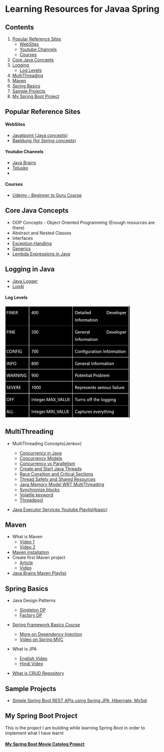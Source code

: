 # Learning Resources for Javaa Spring

## Contents

1. [Popular Reference Sites](#popular-reference-sites)
   - [WebSites](#websites)
   - [Youtube Channels](#youtube-channels)
   - [Courses](#courses)
1. [Core Java Concepts](#core-java-concepts)
2. [Logging](#logging-in-java)
   - [Log Levels](#log-levels)
3. [MultiThreading](#multithreading)
4. [Maven](#maven)
6. [Spring Basics](#spring-basics)
7. [Sample Projects](#sample-projects)
8. [My Spring Boot Project](#my-spring-boot-project)

## Popular Reference Sites

#### WebSites
   - [Javatpoint (Java concepts)](https://www.javatpoint.com/)
   - [Baeldung (for Spring concepts)](https://www.baeldung.com/)

#### Youtube Channels
   - [Java Brains](https://www.youtube.com/user/koushks)
   - [Telusko](https://www.youtube.com/user/javaboynavin)
   - []()

#### Courses
   - [Udemy - Beginner to Guru Course](https://www.udemy.com/course/spring-framework-5-beginner-to-guru/ )

## Core Java Concepts

- OOP Concepts - Object Oriented Programming (Enough resources are there)
- Abstract and Nested Classes
- Interfaces
- [Exception Handling]()
- [Generics]()
- [Lembda Expressions in Java]()

## Logging in Java

- [Java Logger](https://www.javatpoint.com/java-logger)
- [Log4j](https://www.javatpoint.com/introduction-to-log4j)

#### Log Levels  
![Log Levels](pictures/log-levels.png)

## MultiThreading

- MultiThreading Concepts(Jenkov)
   - [Concurrency in Java]( http://tutorials.jenkov.com/java-concurrency/index.html)
   - [Concurrency Models](http://tutorials.jenkov.com/java-concurrency/concurrency-models.html)
   - [Concurrency vs Parallelism](http://tutorials.jenkov.com/java-concurrency/concurrency-vs-parallelism.html)
   - [Create and Start Java Threads](https://www.youtube.com/watch?v=eQk5AWcTS8w)
   - [Race Consition and Critical Sections](https://www.youtube.com/watch?v=RMR75VzYoos&list=PLL8woMHwr36EDxjUoCzboZjedsnhLP1j4&index=9)
   - [Thread Safety and Shared Resources](http://tutorials.jenkov.com/java-concurrency/thread-safety.html)
   - [Java Memory Model WRT MultiThreading](https://www.youtube.com/watch?v=LCSqZyjBwWA&list=PLL8woMHwr36EDxjUoCzboZjedsnhLP1j4&index=6)
   - [Synchronize blocks](https://www.youtube.com/watch?v=eKWjfZ-TUdo&list=PLL8woMHwr36EDxjUoCzboZjedsnhLP1j4&index=7)
   - [Volatile keyword](https://www.youtube.com/watch?v=nhYIEqt-jvY&list=PLL8woMHwr36EDxjUoCzboZjedsnhLP1j4&index=6)
   - [Threadpool](https://www.youtube.com/watch?v=ZcKt5FYd3bU&list=PLL8woMHwr36EDxjUoCzboZjedsnhLP1j4&index=12)

- [Java Executor Services Youtube Playlist(basic)](https://www.youtube.com/playlist?list=PLPn4T86dJstfydxMrepAcakR3MSZEHaa5)

## Maven

- What is Maven
   - [Video 1](https://www.youtube.com/watch?v=dqJanLvjDqc)
   - [Video 2](https://www.youtube.com/watch?v=bSaBmXFym30)
- [Maven installation](https://mkyong.com/maven/how-to-install-maven-in-windows/)
- Create first Maven project
   - [Article](https://www.baeldung.com/maven)
   - [Video](https://www.youtube.com/watch?v=uEYjXpMDJiU )
- [Java Brains Maven Playlist](https://www.youtube.com/playlist?list=PL92E89440B7BFD0F6)

## Spring Basics

- Java Design Patterns
   - [Singleton DP](https://www.javatpoint.com/singleton-design-pattern-in-java)
   - [Factory DP](https://www.tutorialspoint.com/design_pattern/factory_pattern.htm)

- [Spring Framework Basics Course](https://www.tutorialspoint.com/spring/index.htm)
   - [More on Dependency Injection](https://www.baeldung.com/spring-dependency-injection)
   - [Video on Spring MVC](https://www.youtube.com/watch?v=y8zyPlIdTyE)

- What is JPA
   - [English Video](https://www.youtube.com/c/JavaBrainsChannel/playlists?view=50&sort=dd&shelf_id=3)
   - [Hindi Video](https://www.youtube.com/watch?v=agTUJ4aVJSQ)
- [What is CRUD Repository](https://www.youtube.com/c/JavaBrainsChannel/playlists?view=50&sort=dd&shelf_id=3)

## Sample Projects

- [Simple Spring Boot REST APIs using Spring JPA, Hibernate, MySql](https://dzone.com/articles/how-to-create-rest-api-with-spring-boot)   

## My Spring Boot Project

This is the project I am building while learning Spring Boot in order to implement what I have learnt
#### [My Spring Boot Movie Catelog Project](https://github.com/AVNV2201/spring-boot-movie-catelog.git)
